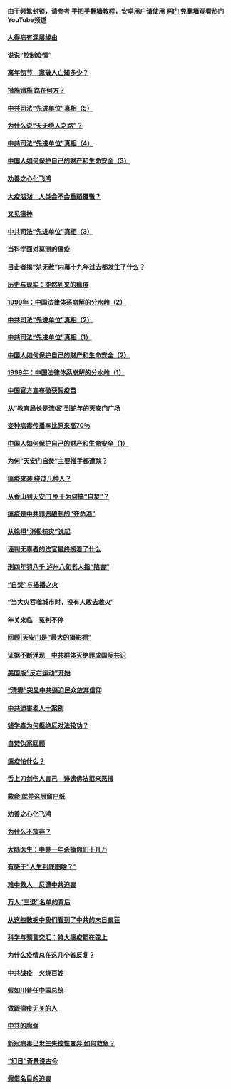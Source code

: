 #### 由于频繁封锁，请参考 [手把手翻墙教程](https://github.com/gfw-breaker/guides/wiki/)，安卓用户请使用 [网门](https://github.com/gfw-breaker/nogfw/blob/master/dl.md?t=02231300) 免翻墙观看热门YouTube频道 

#### [人得病有深层缘由](../pages/19/420864.md?t=02231300) 

#### [说说“控制疫情”](../pages/19/420831.md?t=02231300) 

#### [离年傍节　家破人亡知多少？](../pages/19/420563.md?t=02231300) 

#### [措施错施  路在何方？](../pages/19/420076.md?t=02231300) 

#### [中共司法“先进单位”真相（5）](../pages/19/419453.md?t=02231300) 

#### [为什么说“天无绝人之路”？](../pages/19/419618.md?t=02231300) 

#### [中共司法“先进单位”真相（4）](../pages/19/419452.md?t=02231300) 

#### [中国人如何保护自己的财产和生命安全（3）](../pages/19/419405.md?t=02231300) 

#### [劝善之心化飞鸿](../pages/19/418758.md?t=02231300) 

#### [大疫汹汹　人类会不会重蹈覆辙？](../pages/19/419691.md?t=02231300) 

#### [又见瘟神](../pages/19/419225.md?t=02231300) 

#### [中共司法“先进单位”真相（3）](../pages/19/419451.md?t=02231300) 

#### [当科学面对莫测的瘟疫](../pages/19/419625.md?t=02231300) 

#### [目击者揭“杀无赦”内幕十九年过去都发生了什么？](../pages/19/419617.md?t=02231300) 

#### [历史与现实：突然到来的瘟疫](../pages/19/419619.md?t=02231300) 

#### [1999年：中国法律体系崩解的分水岭（2）](../pages/19/419455.md?t=02231300) 

#### [中共司法“先进单位”真相（2）](../pages/19/419450.md?t=02231300) 

#### [中共司法“先进单位”真相（1）](../pages/19/419449.md?t=02231300) 

#### [中国人如何保护自己的财产和生命安全（2）](../pages/19/419404.md?t=02231300) 

#### [1999年：中国法律体系崩解的分水岭（1）](../pages/19/419454.md?t=02231300) 

#### [中国官方宣布破获假疫苗](../pages/19/419504.md?t=02231300) 

#### [从“教育局长是流氓”到蛇年的天安门广场](../pages/19/419470.md?t=02231300) 

#### [变种病毒传播率比原来高70％](../pages/19/419456.md?t=02231300) 

#### [中国人如何保护自己的财产和生命安全（1）](../pages/19/419403.md?t=02231300) 

#### [为何“天安门自焚”主要推手都遭殃？](../pages/19/419348.md?t=02231300) 

#### [瘟疫来袭 绕过几种人？](../pages/19/419349.md?t=02231300) 

#### [从香山到天安门 罗干为何搞“自焚”？](../pages/19/419270.md?t=02231300) 

#### [瘟疫是中共罪恶酿制的“夺命酒”](../pages/19/419223.md?t=02231300) 

#### [从徐栩“消极抗灾”说起](../pages/19/419224.md?t=02231300) 

#### [诬判无辜者的法官最终捞着了什么](../pages/19/419268.md?t=02231300) 

#### [刑四年罚八千 泸州八旬老人指“陷害”](../pages/19/419232.md?t=02231300) 

#### [“自焚”与插播之火](../pages/19/419226.md?t=02231300) 

#### [“当大火吞噬城市时，没有人敢去救火”](../pages/19/419077.md?t=02231300) 

#### [年关来临　冤判不停](../pages/19/419093.md?t=02231300) 

#### [回顾|天安门是“最大的摄影棚”](../pages/19/380866.md?t=02231300) 

#### [证据不断浮现　中共群体灭绝罪成国际共识](../pages/19/419031.md?t=02231300) 

#### [美国版“反右运动”开始](../pages/19/419030.md?t=02231300) 

#### [“清零”突显中共逼迫民众放弃信仰](../pages/19/418995.md?t=02231300) 

#### [中共迫害老人十案例](../pages/19/418831.md?t=02231300) 

#### [钱学森为何拒绝反对法轮功？](../pages/19/418905.md?t=02231300) 

#### [自焚伪案回顾](../pages/19/418799.md?t=02231300) 

#### [瘟疫怕什么？](../pages/19/418800.md?t=02231300) 

#### [舌上刀剑伤人害己　诽谤佛法招来恶报](../pages/19/418731.md?t=02231300) 

#### [救命 就差这层窗户纸](../pages/19/418706.md?t=02231300) 

#### [劝善之心化飞鸿](../pages/19/416766.md?t=02231300) 

#### [为什么不放弃？](../pages/19/418691.md?t=02231300) 

#### [大陆医生：中共一年杀掉你们十几万](../pages/19/418670.md?t=02231300) 

#### [有感于“人生到底图啥？”](../pages/19/418624.md?t=02231300) 

#### [难中救人　反遭中共迫害](../pages/19/418414.md?t=02231300) 

#### [万人“三退”名单的背后](../pages/19/418505.md?t=02231300) 

#### [从这些数据中我们看到了中共的末日疯狂](../pages/19/418420.md?t=02231300) 

#### [科学与预言交汇：特大瘟疫箭在弦上](../pages/19/418266.md?t=02231300) 

#### [为什么疫情总在这几个省反复？](../pages/19/418219.md?t=02231300) 

#### [中共战疫　火烧百姓](../pages/19/418220.md?t=02231300) 

#### [假如川普任中国总统](../pages/19/418174.md?t=02231300) 

#### [做跟瘟疫无关的人](../pages/19/418171.md?t=02231300) 

#### [中共的脆弱](../pages/19/418196.md?t=02231300) 

#### [新冠病毒已发生失控性变异 如何救急？](../pages/19/418032.md?t=02231300) 

#### [“幻日”奇景说古今](../pages/19/418033.md?t=02231300) 

#### [假借名目的迫害](../pages/19/418055.md?t=02231300) 

